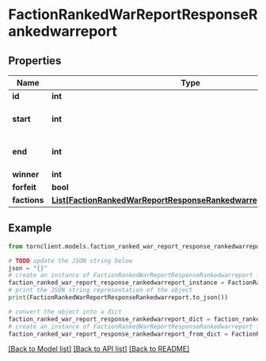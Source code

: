 # FactionRankedWarReportResponseRankedwarreport


## Properties

Name | Type | Description | Notes
------------ | ------------- | ------------- | -------------
**id** | **int** |  | 
**start** | **int** | Timestamp the war started at. | 
**end** | **int** | Timestamp the war ended at. | 
**winner** | **int** |  | 
**forfeit** | **bool** |  | 
**factions** | [**List[FactionRankedWarReportResponseRankedwarreportFactionsInner]**](FactionRankedWarReportResponseRankedwarreportFactionsInner.md) |  | 

## Example

```python
from tornclient.models.faction_ranked_war_report_response_rankedwarreport import FactionRankedWarReportResponseRankedwarreport

# TODO update the JSON string below
json = "{}"
# create an instance of FactionRankedWarReportResponseRankedwarreport from a JSON string
faction_ranked_war_report_response_rankedwarreport_instance = FactionRankedWarReportResponseRankedwarreport.from_json(json)
# print the JSON string representation of the object
print(FactionRankedWarReportResponseRankedwarreport.to_json())

# convert the object into a dict
faction_ranked_war_report_response_rankedwarreport_dict = faction_ranked_war_report_response_rankedwarreport_instance.to_dict()
# create an instance of FactionRankedWarReportResponseRankedwarreport from a dict
faction_ranked_war_report_response_rankedwarreport_from_dict = FactionRankedWarReportResponseRankedwarreport.from_dict(faction_ranked_war_report_response_rankedwarreport_dict)
```
[[Back to Model list]](../README.md#documentation-for-models) [[Back to API list]](../README.md#documentation-for-api-endpoints) [[Back to README]](../README.md)



